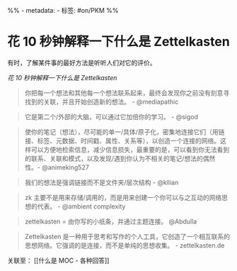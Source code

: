 %% - metadata:
	- 标签: #on/PKM  %%
# 花 10 秒钟解释一下什么是 Zettelkasten
有时，了解某件事的最好方法是听听人们对它的评价。

*花 10 秒钟解释一下什么是 Zettelkasten*

> 你把每一个想法和其他每一个想法联系起来，最终会发现你之前没有刻意寻找到的关联，并且开始创造新的想法。 - @mediapathic

> 它是第二个/外部的大脑，可以通过它加倍你的学习。 - @sigod

> 使你的笔记（想法），尽可能的单一/具体/原子化，密集地连接它们（用链接、标签、元数据、时间戳、属性、关系等），以创造一个连接的网络。这样可以方便地检索信息，减少信息损失，最重要的是，可以看到你无法看到的联系、关联和模式，以及发现/遇到你认为不相关的笔记/想法的偶然性。- @animeking527

> 我们的想法是强调链接而不是文件夹/层次结构 - @kllian
		
> zk 主要不是用来存储/调用的，而是用来创建一个你可以与之互动的网络思想的代表。 - @ambient complexity

> zettelkasten = 由你写的小纸条，并通过主题连接。 @Abdulla

> Zettelkasten 是一种用于思考和写作的个人工具，它创造了一个相互联系的思想网络。它强调的是连接，而不是单纯的思想收集。 - zettelkasten.de

关联至： [[什么是 MOC - 各种回答]]